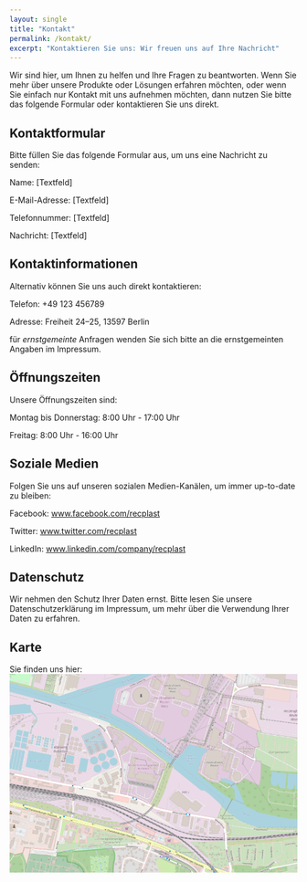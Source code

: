 ```yaml
---
layout: single
title: "Kontakt"
permalink: /kontakt/
excerpt: "Kontaktieren Sie uns: Wir freuen uns auf Ihre Nachricht"
---
```


Wir sind hier, um Ihnen zu helfen und Ihre Fragen zu beantworten. Wenn Sie mehr über unsere Produkte oder Lösungen erfahren möchten, oder wenn Sie einfach nur Kontakt mit uns aufnehmen möchten, dann nutzen Sie bitte das folgende Formular oder kontaktieren Sie uns direkt. 

## Kontaktformular
Bitte füllen Sie das folgende Formular aus, um uns eine Nachricht zu senden: 

Name: [Textfeld]

E-Mail-Adresse: [Textfeld]

Telefonnummer: [Textfeld]

Nachricht: [Textfeld]
     
## Kontaktinformationen
Alternativ können Sie uns auch direkt kontaktieren: 

Telefon: +49 123 456789

Adresse: Freiheit 24–25, 13597 Berlin

für *ernstgemeinte* Anfragen wenden Sie sich bitte an die ernstgemeinten Angaben im Impressum.
                                                                                                     
## Öffnungszeiten
Unsere Öffnungszeiten sind: 

Montag bis Donnerstag: 8:00 Uhr - 17:00 Uhr

Freitag: 8:00 Uhr - 16:00 Uhr
     

## Soziale Medien
Folgen Sie uns auf unseren sozialen Medien-Kanälen, um immer up-to-date zu bleiben: 

Facebook: www.facebook.com/recplast 

Twitter: www.twitter.com/recplast 

LinkedIn: www.linkedin.com/company/recplast 
     

## Datenschutz
Wir nehmen den Schutz Ihrer Daten ernst. Bitte lesen Sie unsere Datenschutzerklärung im Impressum, um mehr über die Verwendung Ihrer Daten zu erfahren. 

## Karte
Sie finden uns hier:
[![Ein Ausschnitt einer OpenStreetmap Karte, die die Müllverbrennung Ruhleben in Berlin zeigt](/assets/karte.png)](https://www.openstreetmap.org/#map=16/52.52949/13.23876)

